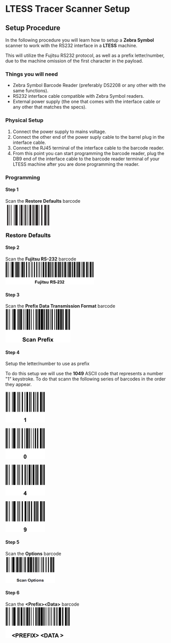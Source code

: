 # LTESS Tracer Scanner Setup

## Setup Procedure

In the following procedure you will learn how to setup a **Zebra Symbol** scanner to work with the RS232 interface in a **LTESS** machine.

This will utilize the Fujitsu RS232 protocol, as well as a prefix letter/number, due to the machine omission of the first character in the payload.

### Things you will need
- Zebra Symbol Barcode Reader (preferably DS2208 or any other with the same functions).
- RS232 interface cable compatible with Zebra Symbol readers.
- External power supply (the one that comes with the interface cable or any other that matches the specs).

### Physical Setup
1. Connect the power supply to mains voltage.
1. Connect the other end of the power suply cable to the barrel plug in the interface cable.
1. Connect the RJ45 terminal of the interface cable to the barcode reader.
1. From this point you can start programming the barcode reader, plug the DB9 end of the interface cable to the barcode reader terminal of your LTESS machine after you are done programming the reader.

### Programming

#### Step 1

Scan the **Restore Defaults** barcode \
![Restore Defaults Barcode](images/defaults.png "Restore Defaults Barcode")

#### Step 2

Scan the **Fujitsu RS-232** barcode \
![Fujitsu RS-232 Barcode](images/fujitsu.png "Fujitsu RS-232 Barcode")

#### Step 3

Scan the **Prefix Data Transmission Format** barcode \
![Prefix Data Transmission Format Barcode](images/prefix.png "Prefix Data Transmission Format Barcode")

#### Step 4

Setup the letter/number to use as prefix

To do this setup we will use the **1049** ASCII code that represents a number "1" keystroke. To do that scann the following series of barcodes in the order they appear.

![1 Barcode](images/1.png "1 Barcode")

![0 Barcode](images/0.png "0 Barcode")

![4 Barcode](images/4.png "4 Barcode")

![9 Barcode](images/9.png "9 Barcode")

#### Step 5

Scan the **Options** barcode \
![Scan Options Barcode](images/options.png "Scan Options Barcode")

#### Step 6

Scan the **\<Prefix\>\<Data\>** barcode \
![\<Prefix\>\<Data\> Barcode](images/format.png "\<Prefix\>\<Data\> Barcode")